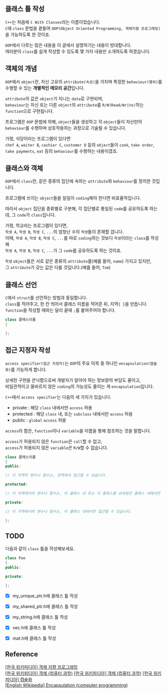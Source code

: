 ## 클래스 틀 작성

`C++`는 처음에 `C With Classes`라는 이름이었습니다.   
`C`에 `class` 문법을 곁들여 `OOP(Object Oriented Programming, 객체지향 프로그래밍)`을 가능하도록 한 것이죠.

`OOP`에서 다루는 많은 내용을 이 글에서 설명하기는 내용이 방대합니다.   
여러분이 `class`를 쉽게 작성할 수 있도록 몇 가지 내용만 소개하도록 하겠습니다.

## 객체의 개념

`OOP`에서 `object`란, 자신 고유의 `attribute(속성)`을 가지며 특정한 `behaviour(행위)`를 수행할 수 있는 **개별적인 메모리 공간**입니다.

`attribute`의 값은 `object`가 지니는 `data`로 구현되며,    
`behaviour`는 자신 또는 다른 `object`의 `attribute`를 `R/W(Read/Write)`하는 `function`으로 구현됩니다.

프로그램은 `OOP` 문법에 의해, `object`들을 생성하고 각 `object`들이 자신만의 `behaviour`를 수행하며 상호작용하는 과정으로 기술될 수 있습니다.

가령, 식당이라는 프로그램이 있다면   
`chef A`, `waiter B`, `cashier C`, `customer D` 등의 `object`들이 `cook`, `take order`, `take payments`, `eat` 등의 `behaviour`를 수행하는 내용이겠죠.   

## 클래스와 객체

`OOP`에서 `class`란, 같은 종류의 집단에 속하는 `attribute`와 `behaviour`를 정의한 것입니다.

프로그램에 쓰이는 `object`들을 일일이 `coding`해야 한다면 비효율적입니다.

따라서 `object` 집단을 종류별로 구분해, 각 집단별로 통일된 `code`를 공유하도록 하는데, 그 `code`가 `class`입니다.

가령, 학교라는 프로그램이 있다면,   
`학생 A`, `학생 B`, `학생 C`, `...`의 엄청난 수의 `학생`들이 존재할 겁니다.   
이때, `학생 A`, `학생 B`, `학생 C`, `...`를 따로 `coding`하는 것보다 `학생`이라는 `class`를 작성해   
`학생 A`, `학생 B`, `학생 C`, `...`가 그 `code`를 공유하도록 하는 것이죠.

`학생` `object`들은 서로 같은 종류의 `attribute`를(예를 들어, `name`) 가지고 있지만,   
그 `attribute`가 갖는 값은 다를 것입니다.(예를 들어, `Tom`)

## 클래스 선언

`C`에서 `struct`를 선언하는 방법과 동일합니다.   
`class`를 적어주고, 한 칸 띄어서 클래스 이름을 적어준 뒤, 지역`{ }`을 만듭니다.   
`function`을 작성할 때와는 달리 끝에 `;`를 붙여주어야 합니다.

```cpp
class 클래스이름
{

};
```

## 접근 지정자 작성

`access specifier(접근 지정자)`는 `OOP`의 주요 덕목 중 하나인 `encapsulation(캡슐화)`를 가능하게 합니다.

상세한 구현을 은닉함으로써 개발자가 알아야 하는 정보량의 부담도 줄이고,   
비일관적이고 올바르지 않은 `coding`의 가능성도 줄이는 게 `encapsulation`입니다.

`C++`에서 `access specifier`는 다음의 세 가지가 있습니다.

- private : 해당 `class` 내에서만 `access` 허용
- protected : 해당 `class` 내, 또는 `subclass` 내에서만 `access` 허용
- public : `global` `access` 허용

`access`라 함은, `function`이나 `variable`을 이름을 통해 참조하는 것을 말합니다.

`access`가 허용되지 않은 `function`은 `call`할 수 없고,   
`access`가 허용되지 않은 `variable`은 `R/W`할 수 없습니다.

```cpp
class 클래스이름
{
public:

// 이 지역의 변수나 함수는, 전역에서 접근할 수 있습니다.

protected:

// 이 지역에서의 변수나 함수는, 이 클래스 내 또는 이 클래스를 상속받은 클래스 내에서만 접근할 수 있습니다.

private:

// 이 지역에서의 변수나 함수는, 이 클래스 내에서만 접근할 수 있습니다.

};
```

## TODO

다음과 같이 `class` 틀을 작성해보세요.
```cpp
class Foo
{
public:

private:

};
```

- [X] my_unique_ptr.h에 클래스 틀 작성
- [X] my_shared_ptr.h에 클래스 틀 작성
- [X] my_string.h에 클래스 틀 작성
- [X] vec.h에 클래스 틀 작성
- [X] mat.h에 클래스 틀 작성


## Reference

[\[한국 위키피디아\] 객체 지향 프로그래밍](https://ko.wikipedia.org/wiki/%EA%B0%9D%EC%B2%B4_%EC%A7%80%ED%96%A5_%ED%94%84%EB%A1%9C%EA%B7%B8%EB%9E%98%EB%B0%8D)   
[\[한국 위키피디아\] 객체 (컴퓨터 과학)](https://ko.wikipedia.org/wiki/%EA%B0%9D%EC%B2%B4_(%EC%BB%B4%ED%93%A8%ED%84%B0_%EA%B3%BC%ED%95%99))   
[\[한국 위키피디아\] 객체 (컴퓨터 과학)](https://ko.wikipedia.org/wiki/%ED%81%B4%EB%9E%98%EC%8A%A4_(%EC%BB%B4%ED%93%A8%ED%84%B0_%ED%94%84%EB%A1%9C%EA%B7%B8%EB%9E%98%EB%B0%8D))   
[\[한국 위키피디아\] 캡슐화](https://ko.wikipedia.org/wiki/%EC%BA%A1%EC%8A%90%ED%99%94)   
[\[English Wikipedia\] Encapsulation (computer programming)](https://en.wikipedia.org/wiki/Encapsulation_(computer_programming))
